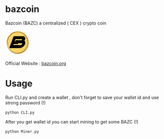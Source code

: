 # bazcoin
Bazcoin (BAZC) a centralized ( CEX ) crypto coin

<img src="https://github.com/sourcecode347/bazcoin/blob/main/logo.png" style="width:80px;height:auto;"/>

Official Website : <a href="https://bazcoin.org">bazcoin.org</a>

# Usage

Run CLI.py and create a wallet , don't forget to save your wallet id 
and use strong password (!)

    python CLI.py

After you get wallet id you can start mining to get some BAZC (!)

    python Miner.py

